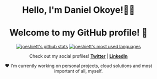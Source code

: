 <p align="center">
  <a href="https://www.edisonlee55.com"><img src="banner.png" alt=""></a>
</p>

<h1 align="center">Hello, I'm Daniel Okoye!👋🏾</h1>
<h1 align="center">Welcome to my GitHub profile! 🎉</h1>

<p align="center">
  <a href="https://github.com/joeshiett"><img src="https://github-readme-stats.vercel.app/api?username=joeshiett&hide_border=true&show_icons=true" alt="joeshiett's github stats"></a>
  <a href="https://github.com/joeshiett"><img src="https://github-readme-stats.vercel.app/api/top-langs/?username=joeshiett&hide_border=true&show_icons=true" alt="joeshiett's most used languages"></a>
<!--
**utibeabasi6/utibeabasi6** is a ✨ _special_ ✨ repository because its `README.md` (this file) appears on your GitHub profile.
Here are some ideas to get you started:
- 🔭 I’m currently working on ...
- 🌱 I’m currently learning ...
- 👯 I’m looking to collaborate on ...
- 🤔 I’m looking for help with ...
- 💬 Ask me about ...
- 📫 How to reach me: ...
- 😄 Pronouns: ...
- ⚡ Fun fact: ...
-->

</p>

<p align="center">
  Check out my social profiles! <strong><a href="https://twitter.com/iamdanielokoye">Twitter</a></strong> |
  <strong><a href="https://www.linkedin.com/in/iamdanielokoye">LinkedIn</a></strong>
</p>

<p align="center">❤ I'm currently working on personal projects, cloud solutions and most important of all, myself.</p>

<!--
**joeshiett/joeshiett** is a ✨ _special_ ✨ repository because its `README.md` (this file) appears on your GitHub profile.

Here are some ideas to get you started:

- 🔭 I’m currently working on ...
- 🌱 I’m currently learning ...
- 👯 I’m looking to collaborate on ...
- 🤔 I’m looking for help with ...
- 💬 Ask me about ...
- 📫 How to reach me: ...
- 😄 Pronouns: ...
- ⚡ Fun fact: ...
-->
